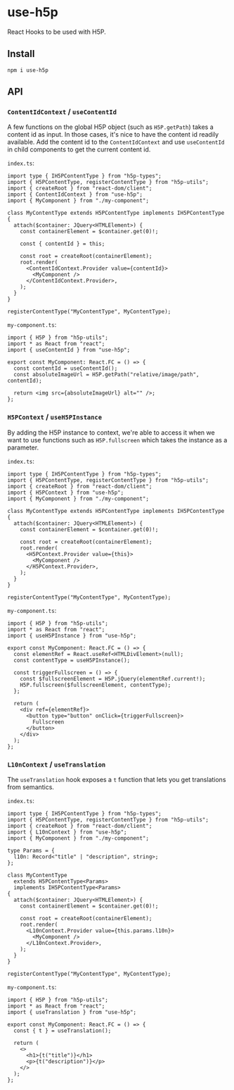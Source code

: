 # use-h5p

React Hooks to be used with H5P.

## Install

`npm i use-h5p`

## API

### `ContentIdContext` / `useContentId`

A few functions on the global H5P object (such as `H5P.getPath`) takes a content id as input.
In those cases, it's nice to have the content id readily available.
Add the content id to the `ContentIdContext` and use `useContentId` in child components to get the current content id.

`index.ts`:

```tsx
import type { IH5PContentType } from "h5p-types";
import { H5PContentType, registerContentType } from "h5p-utils";
import { createRoot } from "react-dom/client";
import { ContentIdContext } from "use-h5p";
import { MyComponent } from "./my-component";

class MyContentType extends H5PContentType implements IH5PContentType {
  attach($container: JQuery<HTMLElement>) {
    const containerElement = $container.get(0)!;

    const { contentId } = this;

    const root = createRoot(containerElement);
    root.render(
      <ContentIdContext.Provider value={contentId}>
        <MyComponent />
      </ContentIdContext.Provider>,
    );
  }
}

registerContentType("MyContentType", MyContentType);
```

`my-component.ts`:

```tsx
import { H5P } from "h5p-utils";
import * as React from "react";
import { useContentId } from "use-h5p";

export const MyComponent: React.FC = () => {
  const contentId = useContentId();
  const absoluteImageUrl = H5P.getPath("relative/image/path", contentId);

  return <img src={absoluteImageUrl} alt="" />;
};
```

### `H5PContext` / `useH5PInstance`

By adding the H5P instance to context, we're able to access it when we want to use functions such as `H5P.fullscreen` which takes the instance as a parameter.

`index.ts`:

```tsx
import type { IH5PContentType } from "h5p-types";
import { H5PContentType, registerContentType } from "h5p-utils";
import { createRoot } from "react-dom/client";
import { H5PContext } from "use-h5p";
import { MyComponent } from "./my-component";

class MyContentType extends H5PContentType implements IH5PContentType {
  attach($container: JQuery<HTMLElement>) {
    const containerElement = $container.get(0)!;

    const root = createRoot(containerElement);
    root.render(
      <H5PContext.Provider value={this}>
        <MyComponent />
      </H5PContext.Provider>,
    );
  }
}

registerContentType("MyContentType", MyContentType);
```

`my-component.ts`:

```tsx
import { H5P } from "h5p-utils";
import * as React from "react";
import { useH5PInstance } from "use-h5p";

export const MyComponent: React.FC = () => {
  const elementRef = React.useRef<HTMLDivElement>(null);
  const contentType = useH5PInstance();

  const triggerFullscreen = () => {
    const $fullscreenElement = H5P.jQuery(elementRef.current!);
    H5P.fullscreen($fullscreenElement, contentType);
  };

  return (
    <div ref={elementRef}>
      <button type="button" onClick={triggerFullscreen}>
        Fullscreen
      </button>
    </div>
  );
};
```

### `L10nContext` / `useTranslation`

The `useTranslation` hook exposes a `t` function that lets you get translations from semantics.

`index.ts`:

```tsx
import type { IH5PContentType } from "h5p-types";
import { H5PContentType, registerContentType } from "h5p-utils";
import { createRoot } from "react-dom/client";
import { L10nContext } from "use-h5p";
import { MyComponent } from "./my-component";

type Params = {
  l10n: Record<"title" | "description", string>;
};

class MyContentType
  extends H5PContentType<Params>
  implements IH5PContentType<Params>
{
  attach($container: JQuery<HTMLElement>) {
    const containerElement = $container.get(0)!;

    const root = createRoot(containerElement);
    root.render(
      <L10nContext.Provider value={this.params.l10n}>
        <MyComponent />
      </L10nContext.Provider>,
    );
  }
}

registerContentType("MyContentType", MyContentType);
```

`my-component.ts`:

```tsx
import { H5P } from "h5p-utils";
import * as React from "react";
import { useTranslation } from "use-h5p";

export const MyComponent: React.FC = () => {
  const { t } = useTranslation();

  return (
    <>
      <h1>{t("title")}</h1>
      <p>{t("description")}</p>
    </>
  );
};
```
